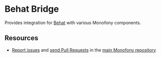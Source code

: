 Behat Bridge
============

Provides integration for [Behat](https://docs.behat.org/en/latest/) with
various Monofony components.

Resources
---------

  * [Report issues](https://github.com/Monofony/Monofony/issues) and
    [send Pull Requests](https://github.com/Monofony/Monofony/pulls)
    in the [main Monofony repository](https://github.com/Monofony/Monofony)
